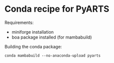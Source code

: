 # Conda recipe for PyARTS

Requirements:

- miniforge installation
- boa package installed (for mambabuild)

Building the conda package:

```
conda mambabuild --no-anaconda-upload pyarts
```
